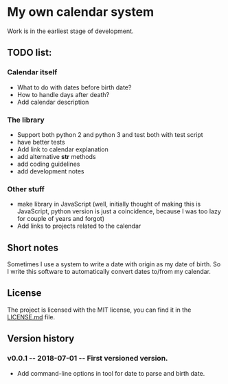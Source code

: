 # My own calendar system

Work is in the earliest stage of development.

## TODO list:
### Calendar itself
 * What to do with dates before birth date?
 * How to handle days after death?
 * Add calendar description
### The library
 * Support both python 2 and python 3 and test both with test script
 * have better tests
 * Add link to calendar explanation
 * add alternative __str__ methods
 * add coding guidelines
 * add development notes

### Other stuff
 * make library in JavaScript (well, initially thought of making this is JavaScript, python version is just a coincidence, because I was too lazy for couple of years and forgot)
 * Add links to projects related to the calendar

## Short notes

Sometimes I use a system to write a date with origin as my date of birth.  So I write this software to automatically convert dates to/from my calendar.

## License

The project is licensed with the MIT license, you can find it in the [LICENSE.md](LICENSE.md) file.

## Version history

### v0.0.1 -- 2018-07-01 -- First versioned version.
 * Add command-line options in tool for date to parse and birth date.
